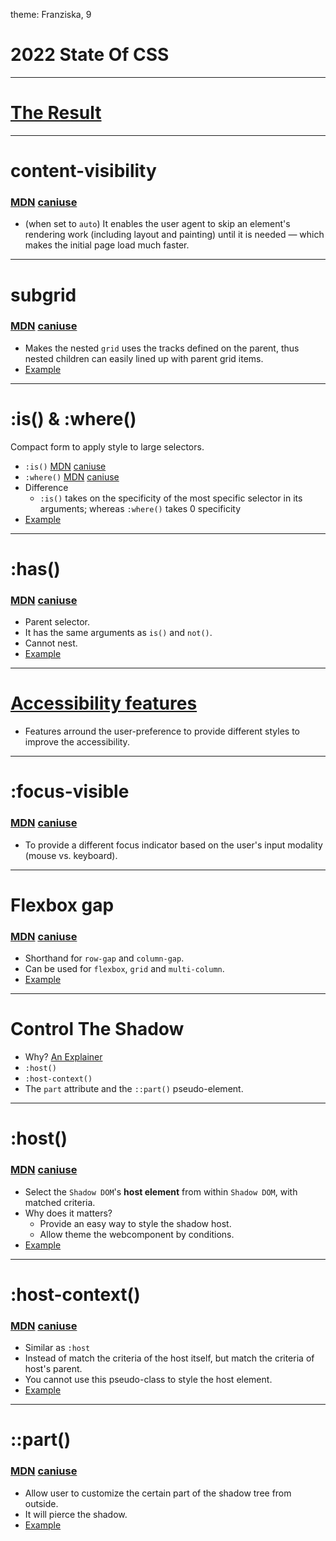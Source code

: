 theme: Franziska, 9

# 2022 State Of CSS

---

# [The Result](https://2022.stateofcss.com/en-US/)

---

# content-visibility
### [MDN](https://developer.mozilla.org/en-US/docs/Web/CSS/content-visibility) [caniuse](https://caniuse.com/?search=content-visibility)

* (when set to `auto`) It enables the user agent to skip an element's rendering work (including layout and painting) until it is needed — which makes the initial page load much faster.

---

# subgrid
### [MDN](https://developer.mozilla.org/en-US/docs/Web/CSS/CSS_Grid_Layout/Subgrid) [caniuse](https://caniuse.com/?search=subgrid)

* Makes the nested `grid` uses the tracks defined on the parent, thus nested children can easily lined up with parent grid items.
* [Example](https://codepen.io/crusoexia/pen/abjBVLo?editors=1100)

---

# :is() & :where()

Compact form to apply style to large selectors.

* `:is()` [MDN](https://developer.mozilla.org/en-US/docs/Web/CSS/:is) [caniuse](https://caniuse.com/?search=%3Ais)
* `:where()` [MDN](https://developer.mozilla.org/en-US/docs/Web/CSS/:where) [caniuse](https://caniuse.com/?search=%3Awhere)
* Difference
  - `:is()` takes on the specificity of the most specific selector in its arguments; whereas `:where()` takes 0 specificity
* [Example](https://codepen.io/crusoexia/pen/ExpyXOZ?editors=1100)

---

# :has() 
### [MDN](https://developer.mozilla.org/en-US/docs/Web/CSS/:has) [caniuse](https://caniuse.com/?search=%3Ahas)

* Parent selector.
* It has the same arguments as `is()` and `not()`.
* Cannot nest.
* [Example](https://codepen.io/crusoexia/pen/VwBjWYP?editors=1100)

---

# [Accessibility features](https://2022.stateofcss.com/en-US/features/accessibility/)

* Features arround the user-preference to provide different styles to improve the accessibility.

---

# :focus-visible
### [MDN](https://developer.mozilla.org/en-US/docs/Web/CSS/:focus-visible) [caniuse](https://caniuse.com/?search=%3Afocus-visible)

* To provide a different focus indicator based on the user's input modality (mouse vs. keyboard).

---

# Flexbox gap
### [MDN](https://developer.mozilla.org/en-US/docs/Web/CSS/gap) [caniuse](https://caniuse.com/?search=flexbox%20gap)

* Shorthand for `row-gap` and `column-gap`.
* Can be used for `flexbox`, `grid` and `multi-column`.
* [Example](https://codepen.io/crusoexia/pen/oNMLWmb?editors=1100)

---

# Control The Shadow

* Why? [An Explainer](https://github.com/fergald/docs/blob/master/explainers/css-shadow-parts-1.md)
* `:host()`
* `:host-context()`
* The `part` attribute and the `::part()` pseudo-element.

---

# :host()
### [MDN](https://developer.mozilla.org/en-US/docs/Web/CSS/:host_function) [caniuse](https://caniuse.com/?search=%3Ahost)

* Select the `Shadow DOM`'s __host element__ from within `Shadow DOM`, with matched criteria.
* Why does it matters?
  - Provide an easy way to style the shadow host.
  - Allow theme the webcomponent by conditions.
* [Example](https://codepen.io/crusoexia/pen/rNrLPav?editors=1010)

---

# :host-context()
### [MDN](https://developer.mozilla.org/en-US/docs/Web/CSS/:host-context) [caniuse](https://caniuse.com/?search=%3Ahost-context)

* Similar as `:host`
* Instead of match the criteria of the host itself, but match the criteria of host's parent.
* You cannot use this pseudo-class to style the host element.
* [Example](https://codepen.io/crusoexia/pen/XWBKOBO?editors=1010)

---

# ::part()
### [MDN](https://developer.mozilla.org/en-US/docs/Web/CSS/::part) [caniuse](https://caniuse.com/?search=%3A%3Apart)

* Allow user to customize the certain part of the shadow tree from outside.
* It will pierce the shadow.
* [Example](https://codepen.io/crusoexia/pen/JjBKzNK)
